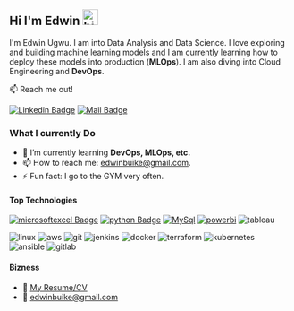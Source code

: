 ## Hi I'm Edwin <img src="https://user-images.githubusercontent.com/1303154/88677602-1635ba80-d120-11ea-84d8-d263ba5fc3c0.gif" width="28px" height="28px" alt="hi">


I'm Edwin Ugwu. I am into Data Analysis and Data Science. I love exploring and building machine learning models and I am currently learning how to deploy these models into production (**MLOps**). I am also diving into Cloud Engineering and **DevOps**.

:mailbox: Reach me out!

[![Linkedin Badge](https://img.shields.io/badge/-Edwin-0e76a8?style=flat&labelColor=0e76a8&logo=linkedin&logoColor=white)](https://www.linkedin.com/in/edwin-ugwu/) [![Mail Badge](https://img.shields.io/badge/-edwinugwu-c0392b?style=flat&labelColor=c0392b&logo=gmail&logoColor=white)](mailto:edwinbuike@gmail.com)


<!-- TODO: Add last video link -->

### What I currently Do

- 🌱 I’m currently learning **DevOps, MLOps, etc.**
- 📫 How to reach me: edwinbuike@gmail.com.
- ⚡ Fun fact: I go to the GYM very often.

#### Top Technologies

<!-- TODO: Make technologies links takes you to repositories -->

[![microsoftexcel Badge](https://img.shields.io/badge/-excel-217346?style=for-the-badge&labelColor=black&logo=microsoftexcel&logoColor=217346)](#) [![python Badge](https://img.shields.io/badge/-python-3776AB?style=for-the-badge&labelColor=black&logo=python&logoColor=3776AB)](#) [![MySql](https://img.shields.io/badge/-mysql-4479A1?style=for-the-badge&labelColor=black&logo=mysql&logoColor=4479A1)](#) [![powerbi](https://img.shields.io/badge/-powerbi-F2C811?style=for-the-badge&labelColor=black&logo=powerbi&logoColor=F2C811)](#) ![tableau](https://img.shields.io/badge/-tableau-E97627?style=for-the-badge&labelColor=black&logo=tableau&logoColor=E97627)

![linux][linux] ![aws][aws] ![git][git] ![jenkins][jenkins] ![docker][docker] ![terraform][terraform] ![kubernetes][kubernetes] ![ansible][ansible] ![gitlab][gitlab]


#### Bizness
- :paperclip: [My Resume/CV](https://github.com/uedwinc/)
- :email: edwinbuike@gmail.com

<!-- Links in File  -->
[linux]: <https://img.shields.io/badge/linux-FCC624?style=for-the-badge&labelColor=black&logo=linux&logoColor=FCC624>
[aws]: <https://img.shields.io/badge/amazonaws-232F3E?style=for-the-badge&labelColor=black&logo=amazonaws&logoColor=232F3E>
[git]: <https://img.shields.io/badge/git-F05032?style=for-the-badge&labelColor=black&logo=git&logoColor=F05032>
[jenkins]: <https://img.shields.io/badge/jenkins-D24939?style=for-the-badge&labelColor=black&logo=jenkins&logoColor=D24939>
[docker]: <https://img.shields.io/badge/docker-2496ED?style=for-the-badge&labelColor=black&logo=docker&logoColor=2496ED>
[terraform]: <https://img.shields.io/badge/terraform-844FBA?style=for-the-badge&labelColor=black&logo=terraform&logoColor=#844FBA>
[kubernetes]: <https://img.shields.io/badge/kubernetes-326CE5?style=for-the-badge&labelColor=black&logo=kubernetes&logoColor=326CE5>
[ansible]: <https://img.shields.io/badge/ansible-EE0000?style=for-the-badge&labelColor=black&logo=ansible&logoColor=EE0000>
[gitlab]: <https://img.shields.io/badge/gitlab-FC6D26?style=for-the-badge&labelColor=black&logo=gitlab&logoColor=FC6D26>
